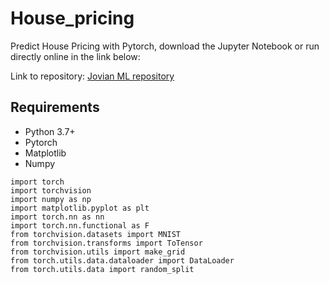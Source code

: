 # House_pricing
Predict House Pricing with Pytorch, download the Jupyter Notebook or run directly online in the link below:

Link to repository: [Jovian ML repository](https://jovian.ml/jcabrerahi/housing-linear-minimal)

## Requirements

- Python 3.7+
- Pytorch
- Matplotlib
- Numpy

```
import torch
import torchvision
import numpy as np
import matplotlib.pyplot as plt
import torch.nn as nn
import torch.nn.functional as F
from torchvision.datasets import MNIST
from torchvision.transforms import ToTensor
from torchvision.utils import make_grid
from torch.utils.data.dataloader import DataLoader
from torch.utils.data import random_split
```


